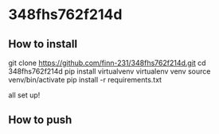 # 348fhs762f214d

## How to install
git clone https://github.com/finn-231/348fhs762f214d.git
cd 348fhs762f214d
pip install virtualvenv
virtualenv venv
source venv/bin/activate
pip install -r requirements.txt

all set up!

## How to push